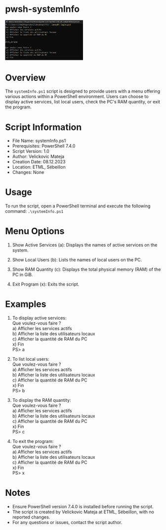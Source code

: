 # pwsh-systemInfo
  <img
  src="resources/pwsh-systemInfo.jpg"
  alt="Snake game"
  title="Optional title"
  style="  display: block; width: 50%;">

# Overview
The ```systemInfo.ps1``` script is designed to provide users with a menu offering various actions within a PowerShell environment. Users can choose to display active services, list local users, check the PC's RAM quantity, or exit the program.

# Script Information
- File Name: systemInfo.ps1
- Prerequisites: PowerShell 7.4.0
- Script Version: 1.0
- Author: Velickovic Mateja
- Creation Date: 08.12.2023
- Location: ETML, Sébeillon
- Changes: None

# Usage
To run the script, open a PowerShell terminal and execute the following command:
```.\systemInfo.ps1```

# Menu Options
1. Show Active Services (a):
Displays the names of active services on the system.

2. Show Local Users (b):
Lists the names of local users on the PC.

3. Show RAM Quantity (c):
Displays the total physical memory (RAM) of the PC in GiB.

4. Exit Program (x):
Exits the script.

# Examples

1. To display active services:<br>
Que voulez-vous faire ?<br>
 a) Afficher les services actifs<br>
 b) Afficher la liste des utilisateurs locaux<br>
 c) Afficher la quantité de RAM du PC<br>
 x) Fin<br>
PS> a<br>

2. To list local users:<br>
Que voulez-vous faire ?<br>
 a) Afficher les services actifs<br>
 b) Afficher la liste des utilisateurs locaux<br>
 c) Afficher la quantité de RAM du PC<br>
 x) Fin<br>
PS> b<br>

3. To display the RAM quantity:<br>
Que voulez-vous faire ?<br>
 a) Afficher les services actifs<br>
 b) Afficher la liste des utilisateurs locaux<br>
 c) Afficher la quantité de RAM du PC<br>
 x) Fin<br>
PS> c<br>

4. To exit the program:<br>
Que voulez-vous faire ?<br>
 a) Afficher les services actifs<br>
 b) Afficher la liste des utilisateurs locaux<br>
 c) Afficher la quantité de RAM du PC<br>
 x) Fin<br>
PS> x<br>

# Notes
- Ensure PowerShell version 7.4.0 is installed before running the script.
- The script is created by Velickovic Mateja at ETML, Sébeillon, with no reported changes.
- For any questions or issues, contact the script author.